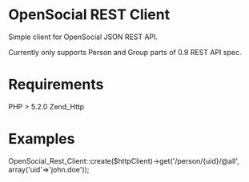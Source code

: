 OpenSocial REST Client
===========
Simple client for OpenSocial JSON REST API.

Currently only supports Person and Group parts of 0.9 REST API spec.

Requirements
============
PHP > 5.2.0
Zend_Http

Examples
========
OpenSocial_Rest_Client::create($httpClient)->get('/person/{uid}/@all', array('uid'=>'john.doe'));